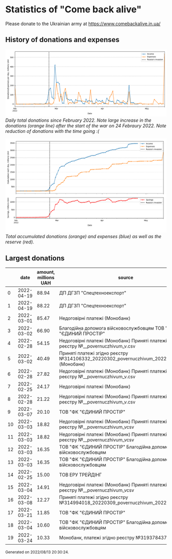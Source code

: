 # Statistics of "Come back alive"

Please donate to the Ukrainian army at https://www.comebackalive.in.ua/

## History of donations and expenses

![](figs/daily.png)
_Daily total donations since February 2022._
_Note large increase in the donations (orange line) after the start of the war on 24 Febraury 2022._
_Note reduction of donations with the time going :(_ 


![](figs/daily_cum.png)
_Total accumulated donations (orange) and expenses (blue) as well as the reserve (red)._

## Largest donations

|    | date       |   amount, millions UAH | source                                                                                      |
|----|------------|------------------------|---------------------------------------------------------------------------------------------|
|  0 | 2022-04-19 |                  88.94 | ДП ДГЗП "Спецтехноекспорт"                                                                  |
|  1 | 2022-04-19 |                  88.22 | ДП ДГЗП "Спецтехноекспорт"                                                                  |
|  2 | 2022-03-01 |                  85.47 | Недоговірні платежі (Монобанк)                                                              |
|  3 | 2022-03-02 |                  66.90 | Благодійна допомога війсковослужбовцям  ТОВ "ФК "ЄДИНИЙ ПРОСТІР"                            |
|  4 | 2022-02-28 |                  54.15 | Недоговірні платежі (Монобанк) Приняті платежі згідно реєстру №__povernuczhivum_v.csv       |
|  5 | 2022-03-02 |                  40.49 | Приняті платежі згідно реєстру №314106332_20220302_povernuczhivum_20220301v1.csv (Монобанк) |
|  6 | 2022-02-28 |                  27.82 | Недоговірні платежі (Монобанк) Приняті платежі згідно реєстру №__povernuczhivum_v.csv       |
|  7 | 2022-02-25 |                  24.17 | Недоговірні платежі (Монобанк)                                                              |
|  8 | 2022-02-28 |                  21.22 | Недоговірні платежі (Монобанк) Приняті платежі згідно реєстру №__povernuczhivum_v.csv       |
|  9 | 2022-03-07 |                  20.10 | ТОВ "ФК "ЄДИНИЙ ПРОСТІР"                                                                    |
| 10 | 2022-03-03 |                  18.82 | Недоговірні платежі (Монобанк) Приняті платежі згідно реєстру №__povernuczhivum_vcsv        |
| 11 | 2022-03-03 |                  18.82 | Недоговірні платежі (Монобанк) Приняті платежі згідно реєстру №__povernuczhivum_vcsv        |
| 12 | 2022-03-03 |                  16.35 | ТОВ "ФК "ЄДИНИЙ ПРОСТІР" Благодійна допомога війсковослужбовцям                             |
| 13 | 2022-03-03 |                  16.35 | ТОВ "ФК "ЄДИНИЙ ПРОСТІР" Благодійна допомога війсковослужбовцям                             |
| 14 | 2022-02-25 |                  15.00 | ТОВ ЕРУ ТРЕЙДІНГ                                                                            |
| 15 | 2022-03-04 |                  14.91 | Недоговірні платежі (Монобанк) Приняті платежі згідно реєстру №__povernuczhivum_vcsv        |
| 16 | 2022-03-08 |                  12.27 | Приняті платежі згідно реєстру №314994018_20220309_povernuczhivum_20220304v1.csv            |
| 17 | 2022-03-21 |                  11.85 | ТОВ "ФК "ЄДИНИЙ ПРОСТІР"                                                                    |
| 18 | 2022-03-04 |                  10.60 | ТОВ "ФК "ЄДИНИЙ ПРОСТІР" Благодійна допомога війсковослужбовцям                             |
| 19 | 2022-03-24 |                  10.33 | Монобанк, платежі згідно реєстру №319378437_20220324                                        |

<p><small>Generated on 2022/08/13 20:30:24.</small></p>
